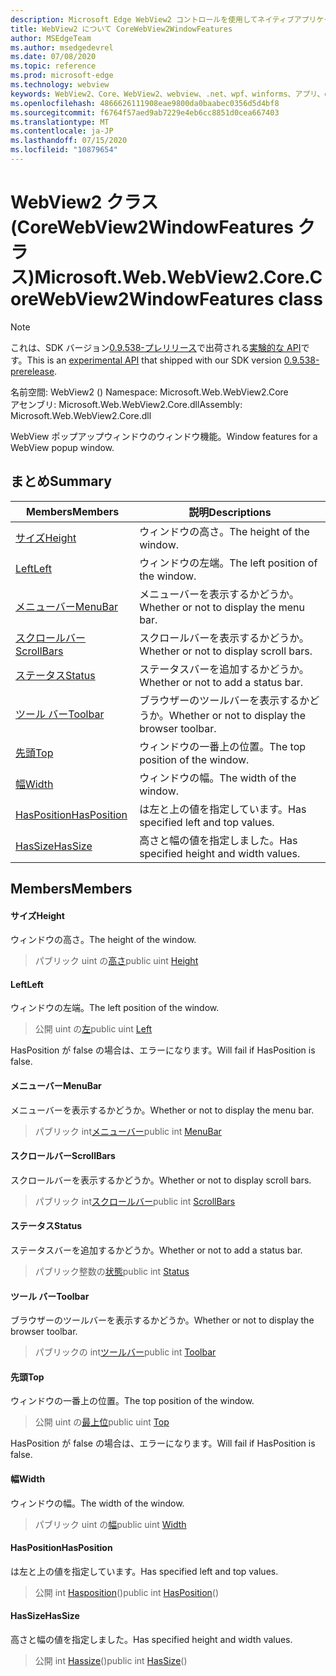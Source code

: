 ```yaml
---
description: Microsoft Edge WebView2 コントロールを使用してネイティブアプリケーションに web 技術 (HTML、CSS、JavaScript) を埋め込む
title: WebView2 について CoreWebView2WindowFeatures
author: MSEdgeTeam
ms.author: msedgedevrel
ms.date: 07/08/2020
ms.topic: reference
ms.prod: microsoft-edge
ms.technology: webview
keywords: WebView2、Core、WebView2、webview、.net、wpf、winforms、アプリ、edge、CoreWebView2、CoreWebView2Controller、browser control、edge html、Microsoft の WebView2。 CoreWebView2WindowFeatures。
ms.openlocfilehash: 4866626111908eae9800da0baabec0356d5d4bf8
ms.sourcegitcommit: f6764f57aed9ab7229e4eb6cc8851d0cea667403
ms.translationtype: MT
ms.contentlocale: ja-JP
ms.lasthandoff: 07/15/2020
ms.locfileid: "10879654"
---
```

# <span data-ttu-id="c2acb-104">WebView2 クラス (CoreWebView2WindowFeatures クラス)</span><span class="sxs-lookup"><span data-stu-id="c2acb-104">Microsoft.Web.WebView2.Core.CoreWebView2WindowFeatures class</span></span> 

> [!NOTE]
> <span data-ttu-id="c2acb-105">これは、SDK バージョン[0.9.538-プレリリース](../../../releasenotes.md#09538)で出荷される[実験的な API](../../../concepts/versioning.md#experimental-apis)です。</span><span class="sxs-lookup"><span data-stu-id="c2acb-105">This is an [experimental API](../../../concepts/versioning.md#experimental-apis) that shipped with our SDK version [0.9.538-prerelease](../../../releasenotes.md#09538).</span></span>

<span data-ttu-id="c2acb-106">名前空間: WebView2 () </span><span class="sxs-lookup"><span data-stu-id="c2acb-106">Namespace: Microsoft.Web.WebView2.Core</span></span>\
<span data-ttu-id="c2acb-107">アセンブリ: Microsoft.Web.WebView2.Core.dll</span><span class="sxs-lookup"><span data-stu-id="c2acb-107">Assembly: Microsoft.Web.WebView2.Core.dll</span></span>

<span data-ttu-id="c2acb-108">WebView ポップアップウィンドウのウィンドウ機能。</span><span class="sxs-lookup"><span data-stu-id="c2acb-108">Window features for a WebView popup window.</span></span>

## <span data-ttu-id="c2acb-109">まとめ</span><span class="sxs-lookup"><span data-stu-id="c2acb-109">Summary</span></span>

 <span data-ttu-id="c2acb-110">Members</span><span class="sxs-lookup"><span data-stu-id="c2acb-110">Members</span></span>                        | <span data-ttu-id="c2acb-111">説明</span><span class="sxs-lookup"><span data-stu-id="c2acb-111">Descriptions</span></span>
--------------------------------|---------------------------------------------
[<span data-ttu-id="c2acb-112">サイズ</span><span class="sxs-lookup"><span data-stu-id="c2acb-112">Height</span></span>](#height) | <span data-ttu-id="c2acb-113">ウィンドウの高さ。</span><span class="sxs-lookup"><span data-stu-id="c2acb-113">The height of the window.</span></span>
[<span data-ttu-id="c2acb-114">Left</span><span class="sxs-lookup"><span data-stu-id="c2acb-114">Left</span></span>](#left) | <span data-ttu-id="c2acb-115">ウィンドウの左端。</span><span class="sxs-lookup"><span data-stu-id="c2acb-115">The left position of the window.</span></span>
[<span data-ttu-id="c2acb-116">メニューバー</span><span class="sxs-lookup"><span data-stu-id="c2acb-116">MenuBar</span></span>](#menubar) | <span data-ttu-id="c2acb-117">メニューバーを表示するかどうか。</span><span class="sxs-lookup"><span data-stu-id="c2acb-117">Whether or not to display the menu bar.</span></span>
[<span data-ttu-id="c2acb-118">スクロールバー</span><span class="sxs-lookup"><span data-stu-id="c2acb-118">ScrollBars</span></span>](#scrollbars) | <span data-ttu-id="c2acb-119">スクロールバーを表示するかどうか。</span><span class="sxs-lookup"><span data-stu-id="c2acb-119">Whether or not to display scroll bars.</span></span>
[<span data-ttu-id="c2acb-120">ステータス</span><span class="sxs-lookup"><span data-stu-id="c2acb-120">Status</span></span>](#status) | <span data-ttu-id="c2acb-121">ステータスバーを追加するかどうか。</span><span class="sxs-lookup"><span data-stu-id="c2acb-121">Whether or not to add a status bar.</span></span>
[<span data-ttu-id="c2acb-122">ツール バー</span><span class="sxs-lookup"><span data-stu-id="c2acb-122">Toolbar</span></span>](#toolbar) | <span data-ttu-id="c2acb-123">ブラウザーのツールバーを表示するかどうか。</span><span class="sxs-lookup"><span data-stu-id="c2acb-123">Whether or not to display the browser toolbar.</span></span>
[<span data-ttu-id="c2acb-124">先頭</span><span class="sxs-lookup"><span data-stu-id="c2acb-124">Top</span></span>](#top) | <span data-ttu-id="c2acb-125">ウィンドウの一番上の位置。</span><span class="sxs-lookup"><span data-stu-id="c2acb-125">The top position of the window.</span></span>
[<span data-ttu-id="c2acb-126">幅</span><span class="sxs-lookup"><span data-stu-id="c2acb-126">Width</span></span>](#width) | <span data-ttu-id="c2acb-127">ウィンドウの幅。</span><span class="sxs-lookup"><span data-stu-id="c2acb-127">The width of the window.</span></span>
[<span data-ttu-id="c2acb-128">HasPosition</span><span class="sxs-lookup"><span data-stu-id="c2acb-128">HasPosition</span></span>](#hasposition) | <span data-ttu-id="c2acb-129">は左と上の値を指定しています。</span><span class="sxs-lookup"><span data-stu-id="c2acb-129">Has specified left and top values.</span></span>
[<span data-ttu-id="c2acb-130">HasSize</span><span class="sxs-lookup"><span data-stu-id="c2acb-130">HasSize</span></span>](#hassize) | <span data-ttu-id="c2acb-131">高さと幅の値を指定しました。</span><span class="sxs-lookup"><span data-stu-id="c2acb-131">Has specified height and width values.</span></span>

## <span data-ttu-id="c2acb-132">Members</span><span class="sxs-lookup"><span data-stu-id="c2acb-132">Members</span></span>

#### <span data-ttu-id="c2acb-133">サイズ</span><span class="sxs-lookup"><span data-stu-id="c2acb-133">Height</span></span> 

<span data-ttu-id="c2acb-134">ウィンドウの高さ。</span><span class="sxs-lookup"><span data-stu-id="c2acb-134">The height of the window.</span></span>

> <span data-ttu-id="c2acb-135">パブリック uint の[高さ](#height)</span><span class="sxs-lookup"><span data-stu-id="c2acb-135">public uint [Height](#height)</span></span>

#### <span data-ttu-id="c2acb-136">Left</span><span class="sxs-lookup"><span data-stu-id="c2acb-136">Left</span></span> 

<span data-ttu-id="c2acb-137">ウィンドウの左端。</span><span class="sxs-lookup"><span data-stu-id="c2acb-137">The left position of the window.</span></span>

> <span data-ttu-id="c2acb-138">公開 uint の[左](#left)</span><span class="sxs-lookup"><span data-stu-id="c2acb-138">public uint [Left](#left)</span></span>

<span data-ttu-id="c2acb-139">HasPosition が false の場合は、エラーになります。</span><span class="sxs-lookup"><span data-stu-id="c2acb-139">Will fail if HasPosition is false.</span></span>

#### <span data-ttu-id="c2acb-140">メニューバー</span><span class="sxs-lookup"><span data-stu-id="c2acb-140">MenuBar</span></span> 

<span data-ttu-id="c2acb-141">メニューバーを表示するかどうか。</span><span class="sxs-lookup"><span data-stu-id="c2acb-141">Whether or not to display the menu bar.</span></span>

> <span data-ttu-id="c2acb-142">パブリック int[メニューバー](#menubar)</span><span class="sxs-lookup"><span data-stu-id="c2acb-142">public int [MenuBar](#menubar)</span></span>

#### <span data-ttu-id="c2acb-143">スクロールバー</span><span class="sxs-lookup"><span data-stu-id="c2acb-143">ScrollBars</span></span> 

<span data-ttu-id="c2acb-144">スクロールバーを表示するかどうか。</span><span class="sxs-lookup"><span data-stu-id="c2acb-144">Whether or not to display scroll bars.</span></span>

> <span data-ttu-id="c2acb-145">パブリック int[スクロールバー](#scrollbars)</span><span class="sxs-lookup"><span data-stu-id="c2acb-145">public int [ScrollBars](#scrollbars)</span></span>

#### <span data-ttu-id="c2acb-146">ステータス</span><span class="sxs-lookup"><span data-stu-id="c2acb-146">Status</span></span> 

<span data-ttu-id="c2acb-147">ステータスバーを追加するかどうか。</span><span class="sxs-lookup"><span data-stu-id="c2acb-147">Whether or not to add a status bar.</span></span>

> <span data-ttu-id="c2acb-148">パブリック整数の[状態](#status)</span><span class="sxs-lookup"><span data-stu-id="c2acb-148">public int [Status](#status)</span></span>

#### <span data-ttu-id="c2acb-149">ツール バー</span><span class="sxs-lookup"><span data-stu-id="c2acb-149">Toolbar</span></span> 

<span data-ttu-id="c2acb-150">ブラウザーのツールバーを表示するかどうか。</span><span class="sxs-lookup"><span data-stu-id="c2acb-150">Whether or not to display the browser toolbar.</span></span>

> <span data-ttu-id="c2acb-151">パブリックの int[ツールバー](#toolbar)</span><span class="sxs-lookup"><span data-stu-id="c2acb-151">public int [Toolbar](#toolbar)</span></span>

#### <span data-ttu-id="c2acb-152">先頭</span><span class="sxs-lookup"><span data-stu-id="c2acb-152">Top</span></span> 

<span data-ttu-id="c2acb-153">ウィンドウの一番上の位置。</span><span class="sxs-lookup"><span data-stu-id="c2acb-153">The top position of the window.</span></span>

> <span data-ttu-id="c2acb-154">公開 uint の[最上位](#top)</span><span class="sxs-lookup"><span data-stu-id="c2acb-154">public uint [Top](#top)</span></span>

<span data-ttu-id="c2acb-155">HasPosition が false の場合は、エラーになります。</span><span class="sxs-lookup"><span data-stu-id="c2acb-155">Will fail if HasPosition is false.</span></span>

#### <span data-ttu-id="c2acb-156">幅</span><span class="sxs-lookup"><span data-stu-id="c2acb-156">Width</span></span> 

<span data-ttu-id="c2acb-157">ウィンドウの幅。</span><span class="sxs-lookup"><span data-stu-id="c2acb-157">The width of the window.</span></span>

> <span data-ttu-id="c2acb-158">パブリック uint の[幅](#width)</span><span class="sxs-lookup"><span data-stu-id="c2acb-158">public uint [Width](#width)</span></span>

#### <span data-ttu-id="c2acb-159">HasPosition</span><span class="sxs-lookup"><span data-stu-id="c2acb-159">HasPosition</span></span> 

<span data-ttu-id="c2acb-160">は左と上の値を指定しています。</span><span class="sxs-lookup"><span data-stu-id="c2acb-160">Has specified left and top values.</span></span>

> <span data-ttu-id="c2acb-161">公開 int [Hasposition](#hasposition)()</span><span class="sxs-lookup"><span data-stu-id="c2acb-161">public int [HasPosition](#hasposition)()</span></span>

#### <span data-ttu-id="c2acb-162">HasSize</span><span class="sxs-lookup"><span data-stu-id="c2acb-162">HasSize</span></span> 

<span data-ttu-id="c2acb-163">高さと幅の値を指定しました。</span><span class="sxs-lookup"><span data-stu-id="c2acb-163">Has specified height and width values.</span></span>

> <span data-ttu-id="c2acb-164">公開 int [Hassize](#hassize)()</span><span class="sxs-lookup"><span data-stu-id="c2acb-164">public int [HasSize](#hassize)()</span></span>

